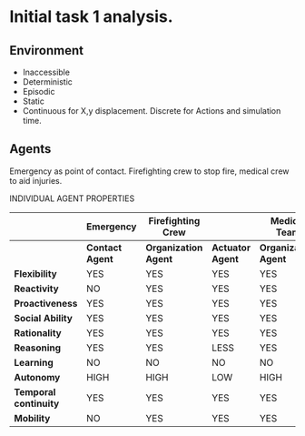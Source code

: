 
# Initial task 1 analysis.

## Environment 

- Inaccessible
- Deterministic
- Episodic
- Static
- Continuous for X,y displacement. Discrete for Actions and simulation time.



## Agents

Emergency as point of contact. Firefighting crew to stop fire, medical crew to aid injuries.

INDIVIDUAL AGENT PROPERTIES

|  | Emergency | Firefighting Crew |  | Medical Team |  |
| :---- | ----- | ----- | :---- | ----- | :---- |
|  | **Contact Agent** | **Organization Agent** | **Actuator Agent** | **Organization Agent** | **Actuator Agent** |
| **Flexibility** | YES | YES | YES | YES | YES |
| **Reactivity** | NO | YES | YES | YES | YES |
| **Proactiveness** | YES | YES | YES | YES | YES |
| **Social Ability** | YES | YES | YES | YES | YES |
| **Rationality** | YES | YES | YES | YES | YES |
| **Reasoning** | YES | YES | LESS | YES | LESS |
| **Learning** | NO | NO | NO | NO | NO |
| **Autonomy** | HIGH | HIGH | LOW | HIGH | LOW |
| **Temporal continuity** | YES | YES | YES | YES | YES |
| **Mobility** | NO | YES | YES | YES | YES |

